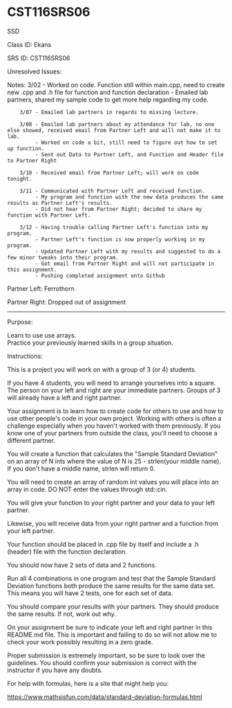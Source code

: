 # CST116SRS06
SSD


Class ID:  Ekans

SRS ID: CST116SRS06  

Unresolved Issues:  

Notes:	3/02 - Worked on code. Function still within main.cpp, need to create new .cpp and .h file for function and function declaration
			 - Emailed lab partners, shared my sample code to get more help regarding my code.

		3/07 - Emailed lab partners in regards to missing lecture.
		
		3/08 - Emailed lab partners about my attendance for lab, no one else showed, received email from Partner Left and will not make it to lab.
			 - Worked on code a bit, still need to figure out how to set up function.
			 - Sent out Data to Partner Left, and Function and Header file to Partner Right
		
		3/10 - Received email from Partner Left; will work on code tonight.

		3/11 - Communicated with Partner Left and received function. 
			 - My program and function with the new data produces the same results as Partner Left's results. 
			 - Did not hear from Partner Right; decided to share my function with Partner Left.
		
		3/12 - Having trouble calling Partner Left's function into my program.
			 - Partner Left's function is now properly working in my program.
			 - Updated Partner Left with my results and suggested to do a few minor tweaks into their program. 
			 - Got email from Partner Right and will not participate in this assignment. 
			 - Pushing completed assignment onto Github
			

Partner Left:  Ferrothorn

Partner Right:  Dropped out of assignment

---

Purpose:  

Learn to use use arrays.  
Practice your previously learned skills in a group situation.  


Instructions:  

This is a project you will work on with a group of 3 (or 4) students.  

If you have 4 students, you will need to arrange yourselves into a square. The person on your left and right are your immediate partners. Groups of 3 will already have a left and right partner.  

Your assignment is to learn how to create code for others to use and how to use other people's code in your own project. Working with others is often a challenge especially when you haven't worked with them previously. If you know one of your partners from outside the class, you'll need to choose a different partner.  

You will create a function that calculates the "Sample Standard Deviation" on an array of N ints where the value of N is 25 - strlen(your middle name). If you don't have a middle name, strlen will return 0.  

You will need to create an array of random int values you will place into an array in code. DO NOT enter the values through std::cin.  

You will give your function to your right partner and your data to your left partner.  

Likewise, you will receive data from your right partner and a function from your left partner.  

Your function should be placed in .cpp file by itself and include a .h (header) file with the function declaration.  

You should now have 2 sets of data and 2 functions.  

Run all 4 combinations in one program and test that the Sample Standard Deviation functions both produce the same results for the same data set. This means you will have 2 tests, one for each set of data.  

You should compare your results with your partners. They should produce the same results. If not, work out why.  

On your assignment be sure to indicate your left and right partner in this README.md file. This is important and failing to do so will not allow me to check your work possibly resulting in a zero grade.  

Proper submission is extremely important, so be sure to look over the guidelines. You should confirm your submission is correct with the instructor if you have any doubts.  

For help with formulas, here is a site that might help you:

https://www.mathsisfun.com/data/standard-deviation-formulas.html
